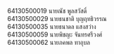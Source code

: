 64130500019 นายณัช พูลสวัสดิ์ <br>
64130500029 นายธนชาติ บุญฤทธิวรรณ  <br>
64130500035 นายธนาดล แสงสว่าง <br>
64130500059 นายพิชญะ จันทรศรีวงศ์ <br>
64130500062 นายภคพล ทาอุบล